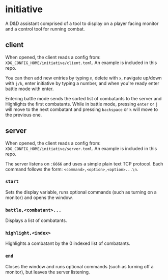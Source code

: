 # initiative

A D&D assistant comprised of a tool to display on a player facing monitor and a
control tool for running combat.

## client
When opened, the client reads a config from:
`XDG_CONFIG_HOME/initiative/client.toml`. An example is included in this repo.

You can then add new entries by typing `n`, delete with `x`, navigate up/down
with `j/k`, enter initiative by typing a number, and when you're ready enter
battle mode with enter.

Entering battle mode sends the sorted list of combatants to the server and
Highlights the first combatants. While in battle mode, pressing `enter` or `j`
will move to the next combatant and pressing `backspace` or `k` will move to
the previous one.

## server
When opened, the client reads a config from:
`XDG_CONFIG_HOME/initiative/server.toml`. An example is included in this repo.

The server listens on `:6666` and uses a simple plain text TCP protocol. Each
command follows the form: `<command>,<option>,<option>...\n`.

### `start`
Sets the display variable, runs optional commands (such as turning on a monitor) and opens the window.

### `battle,<combatant>...`
Displays a list of combatants.

### `highlight,<index>`
Highlights a combatant by the 0 indexed list of combatants.

### `end`
Closes the window and runs optional commands (such as turning off a monitor),
but leaves the server listening.
